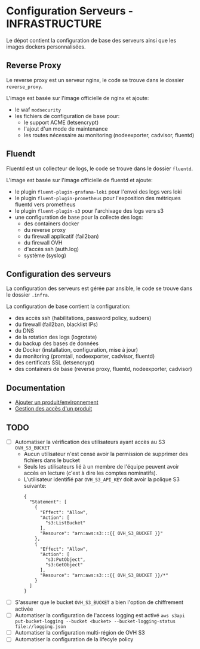 # Configuration Serveurs - INFRASTRUCTURE

Le dépot contient la configuration de base des serveurs ainsi que les images dockers personnalisées.

## Reverse Proxy

Le reverse proxy est un serveur nginx, le code se trouve dans le dossier `reverse_proxy`.

L'image est basée sur l'image officielle de nginx et ajoute:

- le waf `modsecurity`
- les fichiers de configuration de base pour:
  - le support ACME (letsencrypt)
  - l'ajout d'un mode de maintenance
  - les routes nécessaire au monitoring (nodeexporter, cadvisor, fluentd)

## Fluendt

Fluentd est un collecteur de logs, le code se trouve dans le dossier `fluentd`.

L'image est basée sur l'image officielle de fluentd et ajoute:

- le plugin `fluent-plugin-grafana-loki` pour l'envoi des logs vers loki
- le plugin `fluent-plugin-prometheus` pour l'exposition des métriques fluentd vers prometheus
- le plugin `fluent-plugin-s3` pour l'archivage des logs vers s3
- une configuration de base pour la collecte des logs:
  - des containers docker
  - du reverse proxy
  - du firewall applicatif (fail2ban)
  - du firewall OVH
  - d'accès ssh (auth.log)
  - système (syslog)

## Configuration des serveurs

La configuration des serveurs est gérée par ansible, le code se trouve dans le dossier `.infra`.

La configuration de base contient la configuration:

- des accès ssh (habilitations, password policy, sudoers)
- du firewall (fail2ban, blacklist IPs)
- du DNS
- de la rotation des logs (logrotate)
- du backup des bases de données
- de Docker (installation, configuration, mise à jour)
- du monitoring (promtail, nodeexporter, cadvisor, fluentd)
- des certificats SSL (letsencrypt)
- des containers de base (reverse proxy, fluentd, nodeexporter, cadvisor)

## Documentation

- [Ajouter un produit/environnement](./docs/provisionning.md)
- [Gestion des accès d'un produit](./docs/manage_access.md)


## TODO

- [ ] Automatiser la vérification des utilisateurs ayant accès au S3 `OVH_S3_BUCKET`
  - Aucun utilisateur n'est censé avoir la permission de supprimer des fichiers dans le bucket
  - Seuls les utilisateurs lié à un membre de l'équipe peuvent avoir accès en lecture (c'est à dire les comptes nominatifs).
  - L'utilisateur identifié par `OVH_S3_API_KEY` doit avoir la polique S3 suivante:
    ```
    {
      "Statement": [
        {
          "Effect": "Allow",
          "Action": [
            "s3:ListBucket"
          ],
          "Resource": "arn:aws:s3:::{{ OVH_S3_BUCKET }}"
        },
        {
          "Effect": "Allow",
          "Action": [
            "s3:PutObject",
            "s3:GetObject"
          ],
          "Resource": "arn:aws:s3:::{{ OVH_S3_BUCKET }}/*"
        }
      ]
    }
    ```
- [ ] S'assurer que le bucket `OVH_S3_BUCKET` a bien l'option de chiffrement activée
- [ ] Automatiser la configuration de l'access logging est activé `aws s3api put-bucket-logging --bucket <bucket> --bucket-logging-status file://logging.json`
- [ ] Automatiser la configuration multi-région de OVH S3
- [ ] Automatiser la configuration de la lifecyle policy
